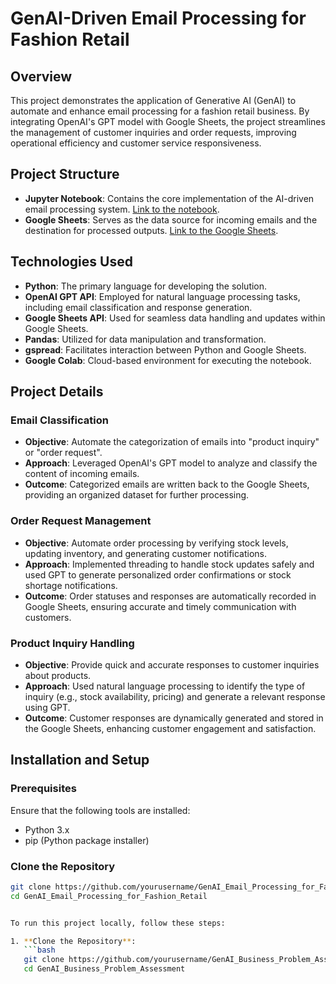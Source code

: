 # **GenAI-Driven Email Processing for Fashion Retail**

## **Overview**

This project demonstrates the application of Generative AI (GenAI) to automate and enhance email processing for a fashion retail business. By integrating OpenAI's GPT model with Google Sheets, the project streamlines the management of customer inquiries and order requests, improving operational efficiency and customer service responsiveness.

## **Project Structure**

- **Jupyter Notebook**: Contains the core implementation of the AI-driven email processing system. [Link to the notebook]([link-to-your-notebook](https://colab.research.google.com/drive/1qD_ZgUHlm2xFzEeVax2_O5MRDM57LTZP?usp=sharing)).
- **Google Sheets**: Serves as the data source for incoming emails and the destination for processed outputs. [Link to the Google Sheets]([link-to-your-Google-Sheet](https://docs.google.com/spreadsheets/d/1lt6hxv96azZcIBAYkPDYmtkR4o-w1EthzFM0nN3v_B4/edit?usp=drive_link)).

## **Technologies Used**

- **Python**: The primary language for developing the solution.
- **OpenAI GPT API**: Employed for natural language processing tasks, including email classification and response generation.
- **Google Sheets API**: Used for seamless data handling and updates within Google Sheets.
- **Pandas**: Utilized for data manipulation and transformation.
- **gspread**: Facilitates interaction between Python and Google Sheets.
- **Google Colab**: Cloud-based environment for executing the notebook.

## **Project Details**

### **Email Classification**

- **Objective**: Automate the categorization of emails into "product inquiry" or "order request".
- **Approach**: Leveraged OpenAI's GPT model to analyze and classify the content of incoming emails.
- **Outcome**: Categorized emails are written back to the Google Sheets, providing an organized dataset for further processing.

### **Order Request Management**

- **Objective**: Automate order processing by verifying stock levels, updating inventory, and generating customer notifications.
- **Approach**: Implemented threading to handle stock updates safely and used GPT to generate personalized order confirmations or stock shortage notifications.
- **Outcome**: Order statuses and responses are automatically recorded in Google Sheets, ensuring accurate and timely communication with customers.

### **Product Inquiry Handling**

- **Objective**: Provide quick and accurate responses to customer inquiries about products.
- **Approach**: Used natural language processing to identify the type of inquiry (e.g., stock availability, pricing) and generate a relevant response using GPT.
- **Outcome**: Customer responses are dynamically generated and stored in the Google Sheets, enhancing customer engagement and satisfaction.

## **Installation and Setup**

### **Prerequisites**

Ensure that the following tools are installed:
- Python 3.x
- pip (Python package installer)

### **Clone the Repository**

```bash
git clone https://github.com/yourusername/GenAI_Email_Processing_for_Fashion_Retail.git
cd GenAI_Email_Processing_for_Fashion_Retail


To run this project locally, follow these steps:

1. **Clone the Repository**:
   ```bash
   git clone https://github.com/yourusername/GenAI_Business_Problem_Assessment.git
   cd GenAI_Business_Problem_Assessment
